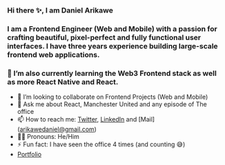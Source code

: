 ### Hi there ✨, I am Daniel Arikawe

### I am a Frontend Engineer (Web and Mobile) with a passion for crafting beautiful, pixel-perfect and fully functional user interfaces. I have three years experience building large-scale frontend web applications.

### 🌱 I’m also currently learning the Web3 Frontend stack as well as more React Native and React.


- 🤝 I’m looking to collaborate on Frontend Projects (Web and Mobile)
- 💬 Ask me about React, Manchester United and any episode of The office
- 📫 How to reach me: [Twitter](https://twitter.com/danieljohnsin), [LinkedIn](https://www.linkedin.com/in/daniel-arikawe-498a1a178/) and [Mail] (arikawedaniel@gmail.com)
- 👨🏽 Pronouns: He/Him
- ⚡ Fun fact: I have seen the office 4 times (and counting 😅)
- [Portfolio](https://arikawedaniel.netlify.app/)



